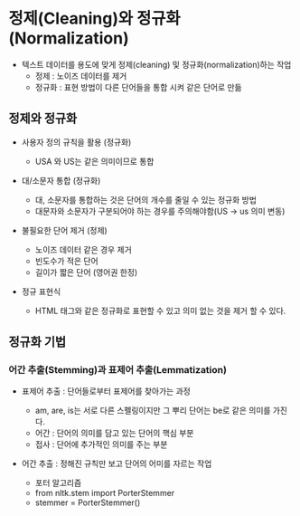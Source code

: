 # 정제(Cleaning)와 정규화(Normalization)
- 텍스트 데이터를 용도에 맞게 정제(cleaning) 및 정규화(normalization)하는 작업
  - 정제 : 노이즈 데이터를 제거
  - 정규화 : 표현 방법이 다른 단어들을 통합 시켜 같은 단어로 만듦

## 정제와 정규화
- 사용자 정의 규칙을 활용 (정규화)
  - USA 와 US는 같은 의미이므로 통합
- 대/소문자 통합 (정규화)
  - 대, 소문자를 통합하는 것은 단어의 개수를 줄일 수 있는 정규화 방법
  - 대문자와 소문자가 구분되어야 하는 경우를 주의해야함(US -> us 의미 변동)
- 불필요한 단어 제거 (정제)
  - 노이즈 데이터 같은 경우 제거
  - 빈도수가 적은 단어
  - 길이가 짧은 단어 (영어권 한정)

- 정규 표현식
  - HTML 태그와 같은 정규화로 표현할 수 있고 의미 없는 것을 제거 할 수 있다.


## 정규화 기법
### 어간 추출(Stemming)과 표제어 추출(Lemmatization)
- 표제어 추출 : 단어들로부터 표제어를 찾아가는 과정
  - am, are, is는 서로 다른 스펠링이지만 그 뿌리 단어는 be로 같은 의미를 가진다.
  - 어간 : 단어의 의미를 담고 있는 단어의 핵심 부분
  - 접사 : 단어에 추가적인 의미를 주는 부분

- 어간 추출 : 정해진 규칙만 보고 단어의 어미를 자르는 작업
  - 포터 알고리즘
  - from nltk.stem import PorterStemmer
  - stemmer = PorterStemmer()